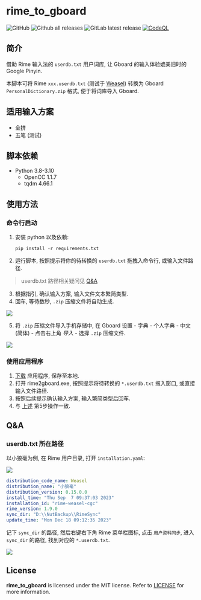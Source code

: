 # rime_to_gboard

![GitHub](https://img.shields.io/github/license/cgcel/rime_to_gboard)
![Github all releases](https://img.shields.io/github/downloads/cgcel/rime_to_gboard/total.svg)
![GitLab latest release](https://badgen.net/github/release/cgcel/rime_to_gboard)
[![CodeQL](https://github.com/cgcel/rime_to_gboard/actions/workflows/codeql.yml/badge.svg?branch=master)](https://github.com/cgcel/rime_to_gboard/actions/workflows/codeql.yml)

## 简介

借助 Rime 输入法的 `userdb.txt` 用户词库, 让 Gboard 的输入体验媲美旧时的 Google Pinyin.

本脚本可将 Rime `xxx.userdb.txt` (测试于 [Weasel](https://github.com/rime/weasel)) 转换为 Gboard `PersonalDictionary.zip` 格式, 便于将词库导入 Gboard.

## 适用输入方案

- 全拼
- 五笔 (测试)

## 脚本依赖

- Python 3.8-3.10
  - OpenCC 1.1.7
  - tqdm 4.66.1

## 使用方法

### 命令行启动

1. 安装 python 以及依赖:
    ```shell
    pip install -r requirements.txt
    ```
2. 运行脚本, 按照提示将你的待转换的 `userdb.txt` 拖拽入命令行, 或输入文件路径.

> userdb.txt 路径相关疑问见 [Q&A](#qa)

3. 根据指引, 确认输入方案, 输入文件文本繁简类型.
4. 回车, 等待数秒, `.zip` 压缩文件将自动生成.

  ![](https://gitee.com/cgcel/image/raw/master/img/202312191012716.png)

5. 将 `.zip` 压缩文件导入手机存储中, 在 Gboard 设置 - 字典 - 个人字典 - 中文 (简体) - 点击右上角 *导入* - 选择 `.zip` 压缩文件.

  ![](https://gitee.com/cgcel/image/raw/master/img/202312191017762.jpg)

### 使用应用程序

1. [下载](https://github.com/cgcel/rime_to_gboard/releases) 应用程序, 保存至本地.
2. 打开 rime2gboard.exe, 按照提示将待转换的 `*.userdb.txt` 拖入窗口, 或直接输入文件路径.
3. 按照后续提示确认输入方案, 输入繁简类型后回车.
4. 与 [上述](#命令行) 第5步操作一致.

## Q&A

### userdb.txt 所在路径

以小狼毫为例, 在 Rime 用户目录, 打开 `installation.yaml`:

![](https://gitee.com/cgcel/image/raw/master/img/202312191009385.png)

```yaml
distribution_code_name: Weasel
distribution_name: "小狼毫"
distribution_version: 0.15.0.0
install_time: "Thu Sep  7 09:37:03 2023"
installation_id: "rime-weasel-cgc"
rime_version: 1.9.0
sync_dir: "D:\\NutBackup\\RimeSync"
update_time: "Mon Dec 18 09:12:35 2023"
```

记下 `sync_dir` 的路径, 然后右键右下角 Rime 菜单栏图标, 点击 `用户资料同步`, 进入 `sync_dir` 的路径, 找到对应的 `*.userdb.txt`.

![](https://gitee.com/cgcel/image/raw/master/img/202312191011023.png)

## License

**rime_to_gboard** is licensed under the MIT license. Refer to [LICENSE](https://github.com/cgcel/rime_to_gboard/blob/master/License.txt) for more information.
